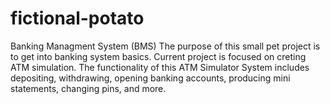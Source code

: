 # fictional-potato 
Banking Managment System (BMS)
The purpose of this small pet project is to get into banking system basics. 
Current project is focused on creting ATM simulation. 
The functionality of this ATM Simulator System includes depositing, withdrawing, opening banking accounts, producing mini statements, changing pins, and more.
